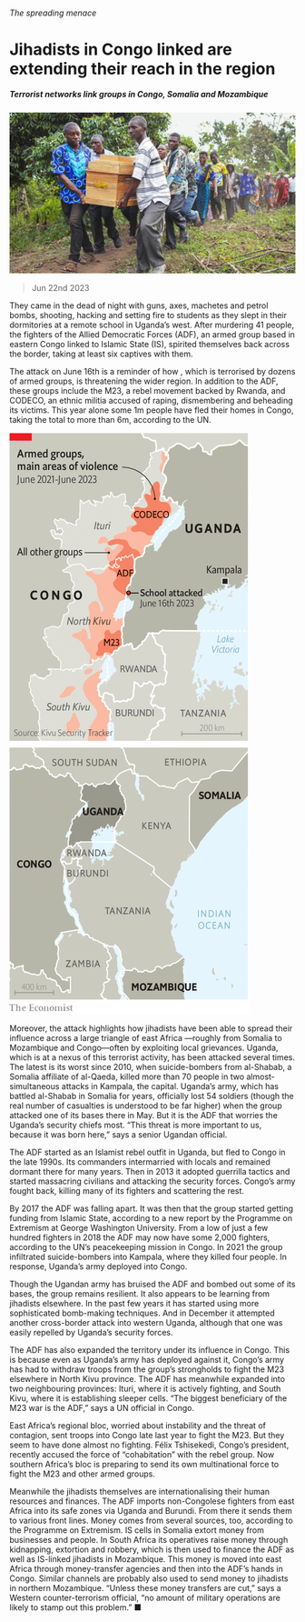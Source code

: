 ###### The spreading menace

# Jihadists in Congo linked are extending their reach in the region 

##### Terrorist networks link groups in Congo, Somalia and Mozambique 

![image](images/20230624_MAP002.jpg) 

> Jun 22nd 2023 

They came in the dead of night with guns, axes, machetes and petrol bombs, shooting, hacking and setting fire to students as they slept in their dormitories at a remote school in Uganda’s west. After murdering 41 people, the fighters of the Allied Democratic Forces (ADF), an armed group based in eastern Congo linked to Islamic State (IS), spirited themselves back across the border, taking at least six captives with them. 

The attack on June 16th is a reminder of how , which is terrorised by dozens of armed groups, is threatening the wider region. In addition to the ADF, these groups include the M23, a rebel movement backed by Rwanda, and CODECO, an ethnic militia accused of raping, dismembering and beheading its victims. This year alone some 1m people have fled their homes in Congo, taking the total to more than 6m, according to the UN.

![image](images/20230624_MAM935.png) 


Moreover, the attack highlights how jihadists have been able to spread their influence across a large triangle of east Africa —roughly from Somalia to Mozambique and Congo—often by exploiting local grievances. Uganda, which is at a nexus of this terrorist activity, has been attacked several times. The latest is its worst since 2010, when suicide-bombers from al-Shabab, a Somalia affiliate of al-Qaeda, killed more than 70 people in two almost-simultaneous attacks in Kampala, the capital. Uganda’s army, which has battled al-Shabab in Somalia for years, officially lost 54 soldiers (though the real number of casualties is understood to be far higher) when the group attacked one of its bases there in May. But it is the ADF that worries the Uganda’s security chiefs most. “This threat is more important to us, because it was born here,” says a senior Ugandan official.

The ADF started as an Islamist rebel outfit in Uganda, but fled to Congo in the late 1990s. Its commanders intermarried with locals and remained dormant there for many years. Then in 2013 it adopted guerrilla tactics and started massacring civilians and attacking the security forces. Congo’s army fought back, killing many of its fighters and scattering the rest. 

By 2017 the ADF was falling apart. It was then that the group started getting funding from Islamic State, according to a new report by the Programme on Extremism at George Washington University. From a low of just a few hundred fighters in 2018 the ADF may now have some 2,000 fighters, according to the UN’s peacekeeping mission in Congo. In 2021 the group infiltrated suicide-bombers into Kampala, where they killed four people. In response, Uganda’s army deployed into Congo.

Though the Ugandan army has bruised the ADF and bombed out some of its bases, the group remains resilient. It also appears to be learning from jihadists elsewhere. In the past few years it has started using more sophisticated bomb-making techniques. And in December it attempted another cross-border attack into western Uganda, although that one was easily repelled by Uganda’s security forces.

The ADF has also expanded the territory under its influence in Congo. This is because even as Uganda’s army has deployed against it, Congo’s army has had to withdraw troops from the group’s strongholds to fight the M23 elsewhere in North Kivu province. The ADF has meanwhile expanded into two neighbouring provinces: Ituri, where it is actively fighting, and South Kivu, where it is establishing sleeper cells. “The biggest beneficiary of the M23 war is the ADF,” says a UN official in Congo. 

East Africa’s regional bloc, worried about instability and the threat of contagion, sent troops into Congo late last year to fight the M23. But they seem to have done almost no fighting. Félix Tshisekedi, Congo’s president, recently accused the force of “cohabitation” with the rebel group. Now southern Africa’s bloc is preparing to send its own multinational force to fight the M23 and other armed groups. 

Meanwhile the jihadists themselves are internationalising their human resources and finances. The ADF imports non-Congolese fighters from east Africa into its safe zones via Uganda and Burundi. From there it sends them to various front lines. Money comes from several sources, too, according to the Programme on Extremism. IS cells in Somalia extort money from businesses and people. In South Africa its operatives raise money through kidnapping, extortion and robbery, which is then used to finance the ADF as well as IS-linked jihadists in Mozambique. This money is moved into east Africa through money-transfer agencies and then into the ADF’s hands in Congo. Similar channels are probably also used to send money to jihadists in northern Mozambique. “Unless these money transfers are cut,” says a Western counter-terrorism official, “no amount of military operations are likely to stamp out this problem.” ■

